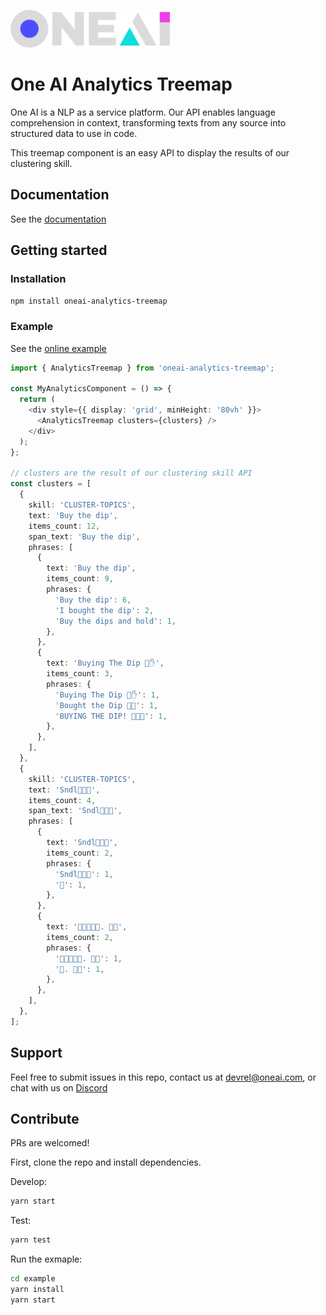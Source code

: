 <p align="left">
  <a href="https://oneai.com?utm_source=open_source&utm_medium=oneai_analytics_treemap">
    <img src="./oneai_logo_light.svg" height="60">
  </a>
</p>

# One AI Analytics Treemap

One AI is a NLP as a service platform. Our API enables language comprehension in context, transforming texts from any source into structured data to use in code.

This treemap component is an easy API to display the results of our clustering skill.

## Documentation

See the [documentation](https://studio.oneai.com/docs?utm_source=open_source&utm_medium=oneai_analytics_treemap)

## Getting started

### Installation

`npm install oneai-analytics-treemap`

### Example

See the [online example](https://studio.oneai.com/docs?utm_source=open_source&utm_medium=oneai_analytics_treemap)

```typescript
import { AnalyticsTreemap } from 'oneai-analytics-treemap';

const MyAnalyticsComponent = () => {
  return (
    <div style={{ display: 'grid', minHeight: '80vh' }}>
      <AnalyticsTreemap clusters={clusters} />
    </div>
  );
};

// clusters are the result of our clustering skill API
const clusters = [
  {
    skill: 'CLUSTER-TOPICS',
    text: 'Buy the dip',
    items_count: 12,
    span_text: 'Buy the dip',
    phrases: [
      {
        text: 'Buy the dip',
        items_count: 9,
        phrases: {
          'Buy the dip': 6,
          'I bought the dip': 2,
          'Buy the dips and hold': 1,
        },
      },
      {
        text: 'Buying The Dip 💎✋',
        items_count: 3,
        phrases: {
          'Buying The Dip 💎✋': 1,
          'Bought the Dip 🚀🦍': 1,
          'BUYING THE DIP! 🚀🚀🚀': 1,
        },
      },
    ],
  },
  {
    skill: 'CLUSTER-TOPICS',
    text: 'Sndl🚀🚀🚀',
    items_count: 4,
    span_text: 'Sndl🚀🚀🚀',
    phrases: [
      {
        text: 'Sndl🚀🚀🚀',
        items_count: 2,
        phrases: {
          'Sndl🚀🚀🚀': 1,
          '💎': 1,
        },
      },
      {
        text: '💎🙌🙌🙌💎. 🦍🚀',
        items_count: 2,
        phrases: {
          '💎🙌🙌🙌💎. 🦍🚀': 1,
          '🦍. 💎🙌': 1,
        },
      },
    ],
  },
];
```

## Support

Feel free to submit issues in this repo, contact us at [devrel@oneai.com](mailto:devrel@oneai.com), or chat with us on [Discord](https://discord.gg/ArpMha9n8H)

## Contribute

PRs are welcomed!

First, clone the repo and install dependencies.

Develop:

```bash
yarn start
```

Test:

```bash
yarn test
```

Run the exmaple:

```bash
cd example
yarn install
yarn start
```
